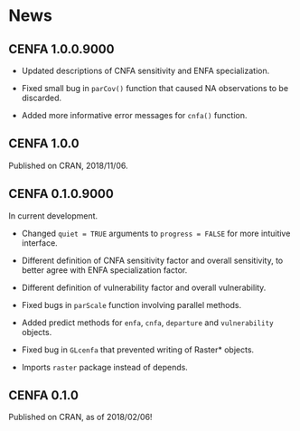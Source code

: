 
# News

## CENFA 1.0.0.9000

  - Updated descriptions of CNFA sensitivity and ENFA specialization.

  - Fixed small bug in `parCov()` function that caused NA observations
    to be discarded.

  - Added more informative error messages for `cnfa()` function.

## CENFA 1.0.0

Published on CRAN, 2018/11/06.

## CENFA 0.1.0.9000

In current development.

  - Changed `quiet = TRUE` arguments to `progress = FALSE` for more
    intuitive interface.

  - Different definition of CNFA sensitivity factor and overall
    sensitivity, to better agree with ENFA specialization factor.

  - Different definition of vulnerability factor and overall
    vulnerability.

  - Fixed bugs in `parScale` function involving parallel methods.

  - Added predict methods for `enfa`, `cnfa`, `departure` and
    `vulnerability` objects.

  - Fixed bug in `GLcenfa` that prevented writing of Raster\* objects.

  - Imports `raster` package instead of depends.

## CENFA 0.1.0

Published on CRAN, as of 2018/02/06\!
